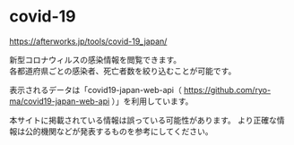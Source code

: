 # covid-19

https://afterworks.jp/tools/covid-19_japan/

新型コロナウィルスの感染情報を閲覧できます。<br>
各都道府県ごとの感染者、死亡者数を絞り込むことが可能です。

表示されるデータは「covid19-japan-web-api（ https://github.com/ryo-ma/covid19-japan-web-api ）」を利用しています。

本サイトに掲載されている情報は誤っている可能性があります。
より正確な情報は公的機関などが発表するものを参考にしてください。
